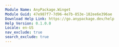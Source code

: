 ```yaml
---
Module Name: AnyPackage.Winget
Module Guid: 47e987f7-7d96-4e7b-853e-182ee6e396ae
Download Help Link: https://go.anypackage.dev/help
Help Version: 0.1.0.0
Locale: en-US
nav_exclude: true
search_exclude: true
---
```

